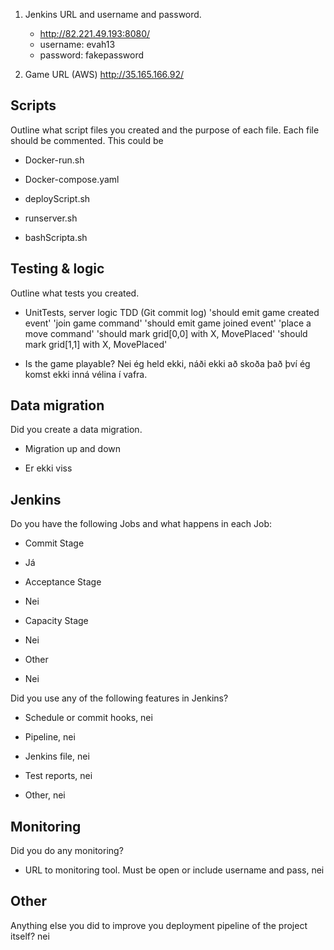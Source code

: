 1. Jenkins URL and username and password.
	* http://82.221.49.193:8080/ 
	* username: evah13
	* password: fakepassword


2. Game URL (AWS)
	http://35.165.166.92/  


## Scripts

Outline what script files you created and the purpose of each file. Each file should be commented. This could be

- Docker-run.sh

- Docker-compose.yaml

- deployScript.sh

- runserver.sh

- bashScripta.sh


## Testing & logic

Outline what tests you created.

- UnitTests, server logic TDD (Git commit log)
'should emit game created event'
'join game command'
'should emit game joined event'
'place a move command'
'should mark grid[0,0] with X, MovePlaced'
'should mark grid[1,1] with X, MovePlaced'

- Is the game playable?
	Nei ég held ekki, náði ekki að skoða það því ég komst ekki inná vélina í vafra.


## Data migration

Did you create a data migration.

- Migration up and down
* Er ekki viss


## Jenkins

Do you have the following Jobs and what happens in each Job:

- Commit Stage
* Já 

- Acceptance Stage
* Nei

- Capacity Stage
* Nei

- Other
* Nei


Did you use any of the following features in Jenkins?

- Schedule or commit hooks, nei

- Pipeline, nei

- Jenkins file, nei

- Test reports, nei

- Other, nei


## Monitoring

Did you do any monitoring?

- URL to monitoring tool. Must be open or include username and pass, nei

## Other

Anything else you did to improve you deployment pipeline of the project itself? nei 